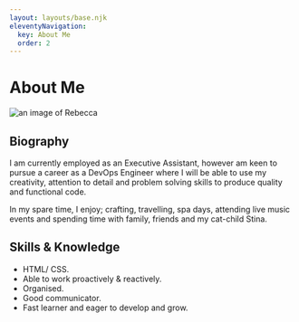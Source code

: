 ```yaml
---
layout: layouts/base.njk
eleventyNavigation:
  key: About Me
  order: 2
---
```

# About Me

<a><img src="[C:\Users\becca\OneDrive\Documents\GitHub\eleventy-base-blog\public\img\PXL_20230701_184329265~2.jpg]" class="img-thumbnail" alt="an image of Rebecca"></a>

## Biography

I am currently employed as an Executive Assistant, however am keen to pursue a career as a DevOps Engineer where I will be able to use my creativity, attention to detail and problem solving skills to produce quality and functional code.

In my spare time, I enjoy; crafting, travelling, spa days, attending live music events and spending time with family, friends and my cat-child Stina.


## Skills & Knowledge

 <ul>
      <li>HTML/ CSS.</li>
        <li>Able to work proactively & reactively.</li>
        <li>Organised.</li>
        <li>Good communicator.</li>
        <li>Fast learner and eager to develop and grow.</li>
      </ul>



[def]: public/img/PXL_20230701_184329265~2.jp